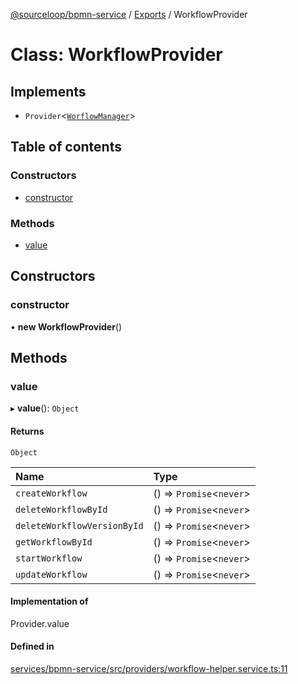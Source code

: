 [@sourceloop/bpmn-service](../README.md) / [Exports](../modules.md) / WorkflowProvider

# Class: WorkflowProvider

## Implements

- `Provider`<[`WorflowManager`](../interfaces/WorflowManager.md)\>

## Table of contents

### Constructors

- [constructor](WorkflowProvider.md#constructor)

### Methods

- [value](WorkflowProvider.md#value)

## Constructors

### constructor

• **new WorkflowProvider**()

## Methods

### value

▸ **value**(): `Object`

#### Returns

`Object`

| Name | Type |
| :------ | :------ |
| `createWorkflow` | () => `Promise`<`never`\> |
| `deleteWorkflowById` | () => `Promise`<`never`\> |
| `deleteWorkflowVersionById` | () => `Promise`<`never`\> |
| `getWorkflowById` | () => `Promise`<`never`\> |
| `startWorkflow` | () => `Promise`<`never`\> |
| `updateWorkflow` | () => `Promise`<`never`\> |

#### Implementation of

Provider.value

#### Defined in

[services/bpmn-service/src/providers/workflow-helper.service.ts:11](https://github.com/sourcefuse/loopback4-microservice-catalog/blob/a84fe677/services/bpmn-service/src/providers/workflow-helper.service.ts#L11)
